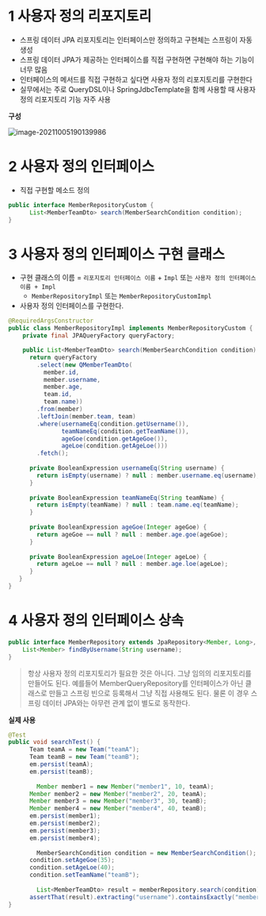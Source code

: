 # 1 사용자 정의 리포지토리

* 스프링 데이터 JPA 리포지토리는 인터페이스만 정의하고 구현체는 스프링이 자동 생성
* 스프링 데이터 JPA가 제공하는 인터페이스를 직접 구현하면 구현해야 하는 기능이 너무 많음
* 인터페이스의 메서드를 직접 구현하고 싶다면 사용자 정의 리포지토리를 구현한다
* 실무에서는 주로 QueryDSL이나 SpringJdbcTemplate을 함께 사용할 때 사용자 정의 리포지토리 기능 자주 사용



**구성**

![image-20211005190139986](custom-repository.png)



# 2 사용자 정의 인터페이스

* 직접 구현할 메소드 정의

```java
public interface MemberRepositoryCustom {
      List<MemberTeamDto> search(MemberSearchCondition condition);
}
```



# 3 사용자 정의 인터페이스 구현 클래스

* 구현 클래스의 이름 = `리포지토리 인터페이스 이름` + `Impl` 또는 `사용자 정의 인터페이스 이름 + Impl`
  * `MemberRepositoryImpl` 또는 `MemberRepositoryCustomImpl`
* 사용자 정의 인터페이스를 구현한다.

```java
@RequiredArgsConstructor
public class MemberRepositoryImpl implements MemberRepositoryCustom {
    private final JPAQueryFactory queryFactory;

    public List<MemberTeamDto> search(MemberSearchCondition condition) {
      return queryFactory
        .select(new QMemberTeamDto(
          member.id,
          member.username,
          member.age,
          team.id,
          team.name))
        .from(member)
        .leftJoin(member.team, team)
        .where(usernameEq(condition.getUsername()),
               teamNameEq(condition.getTeamName()),
               ageGoe(condition.getAgeGoe()),
               ageLoe(condition.getAgeLoe()))
        .fetch();
      
      private BooleanExpression usernameEq(String username) {
        return isEmpty(username) ? null : member.username.eq(username);
      }
      
      private BooleanExpression teamNameEq(String teamName) {
        return isEmpty(teamName) ? null : team.name.eq(teamName);
      }
      
      private BooleanExpression ageGoe(Integer ageGoe) {
        return ageGoe == null ? null : member.age.goe(ageGoe);
      }
      
      private BooleanExpression ageLoe(Integer ageLoe) {
        return ageLoe == null ? null : member.age.loe(ageLoe);
      } 
   }
}
```



# 4 사용자 정의 인터페이스 상속

```java
public interface MemberRepository extends JpaRepository<Member, Long>, MemberRepositoryCustom {
	List<Member> findByUsername(String username);
}
```

> 항상 사용자 정의 리포지토리가 필요한 것은 아니다. 그냥 임의의 리포지토리를 만들어도 된다. 예를들어 MemberQueryRepository를 인터페이스가 아닌 클래스로 만들고 스프링 빈으로 등록해서 그냥 직접 사용해도 된다. 물론 이 경우 스프링 데이터 JPA와는 아무런 관계 없이 별도로 동작한다.

**실제 사용**

```java
@Test
public void searchTest() {
      Team teamA = new Team("teamA");
      Team teamB = new Team("teamB");
      em.persist(teamA);
      em.persist(teamB);
      
    	Member member1 = new Member("member1", 10, teamA);
      Member member2 = new Member("member2", 20, teamA);
      Member member3 = new Member("member3", 30, teamB);
      Member member4 = new Member("member4", 40, teamB);
      em.persist(member1);
      em.persist(member2);
      em.persist(member3);
      em.persist(member4);
      
    	MemberSearchCondition condition = new MemberSearchCondition();
      condition.setAgeGoe(35);
      condition.setAgeLoe(40);
      condition.setTeamName("teamB");
      
    	List<MemberTeamDto> result = memberRepository.search(condition);
      assertThat(result).extracting("username").containsExactly("member4");
}
```


